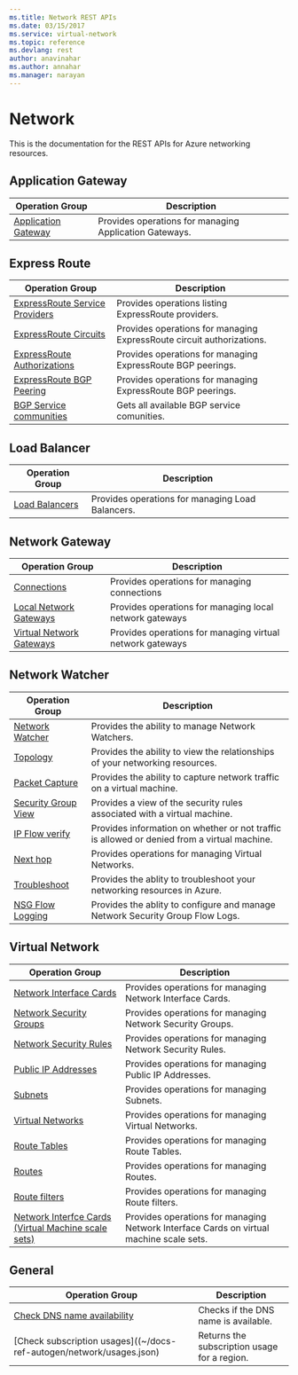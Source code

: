 ```yaml
---
ms.title: Network REST APIs
ms.date: 03/15/2017
ms.service: virtual-network
ms.topic: reference
ms.devlang: rest
author: anavinahar 
ms.author: annahar 
ms.manager: narayan
---
```

# Network

This is the documentation for the REST APIs for Azure networking resources.


## Application Gateway

|Operation Group|Description|
|---|---|
|[Application Gateway](~/docs-ref-autogen/network/applicationgateways.json) |Provides operations for managing Application Gateways.|

## Express Route

|Operation Group|Description|
|---|---|
|[ExpressRoute Service Providers](~/docs-ref-autogen/network/expressrouteserviceproviders.json)    |Provides operations listing ExpressRoute providers.|
|[ExpressRoute Circuits](~/docs-ref-autogen/network/expressroutecircuits.json)   | Provides operations for managing ExpressRoute circuit authorizations.|
|[ExpressRoute Authorizations](~/docs-ref-autogen/network/expressroutecircuitauthorizations.json)  |Provides operations for managing ExpressRoute BGP peerings.|
|[ExpressRoute BGP Peering](~/docs-ref-autogen/network/expressroutecircuitpeerings.json)  |Provides operations for managing ExpressRoute BGP peerings.|
|[BGP Service communities](~/docs-ref-autogen/network/bgpservicecommunities.json)    |Gets all available BGP service comunities.|

## Load Balancer

|Operation Group|Description|
|---|---|
|[Load Balancers](~/docs-ref-autogen/network/loadbalancers.json) |Provides operations for managing Load Balancers.|

## Network Gateway

|Operation Group|Description|
|---|---|
|[Connections](~/docs-ref-autogen/network/virtualnetworkgatewayconnections.json)  |Provides operations for managing connections|
|[Local Network Gateways](~/docs-ref-autogen/network/localnetworkgateways.json) | Provides operations for managing local network gateways|
|[Virtual Network Gateways](~/docs-ref-autogen/network/virtualnetworkgateways.json) |Provides operations for managing virtual network gateways|

## Network Watcher

|Operation Group|Description|
|---|---|
|[Network Watcher](~/docs-ref-autogen/network/networkwatchers.json) |Provides the ability to manage Network Watchers.|
|[Topology](~/docs-ref-autogen/network/networkwatchers.json#NetworkWatchers_GetTopology)   | Provides the ability to view the relationships of your networking resources. |
|[Packet Capture](~/docs-ref-autogen/network/packetcaptures.json)   |Provides the ability to capture network traffic on a virtual machine.| 
|[Security Group View](~/docs-ref-autogen/network/networkwatchers.json#NetworkWatchers_GetVMSecurityRules)   | Provides a view of the security rules associated with a virtual machine.| 
|[IP Flow verify](~/docs-ref-autogen/network/networkwatchers.json#NetworkWatchers_VerifyIPFlow)  |Provides information on whether or not traffic is allowed or denied from a virtual machine.| 
|[Next hop](~/docs-ref-autogen/network/networkwatchers.json#NetworkWatchers_GetNextHop)  |Provides operations for managing Virtual Networks.| 
|[Troubleshoot](~/docs-ref-autogen/network/networkwatchers.json#NetworkWatchers_GetTroubleshooting)   |Provides the ablity to troubleshoot your networking resources in Azure.| 
|[NSG Flow Logging](~/docs-ref-autogen/network/networkwatchers.json#NetworkWatchers_GetFlowLogStatus)   |Provides the ablity to configure and manage Network Security Group Flow Logs.| 

## Virtual Network

|Operation Group|Description|
|---|---|
|[Network Interface Cards](~/docs-ref-autogen/network/networkinterfaces.json) |Provides operations for managing Network Interface Cards.|
|[Network Security Groups](~/docs-ref-autogen/network/networksecuritygroups.json)   | Provides operations for managing Network Security Groups.|
|[Network Security Rules](~/docs-ref-autogen/network/securityrules.json)   |Provides operations for managing Network Security Rules.|
|[Public IP Addresses](~/docs-ref-autogen/network/publicipaddresses.json)   | Provides operations for managing Public IP Addresses.|
|[Subnets](~/docs-ref-autogen/network/subnets.json)  |Provides operations for managing Subnets.|
|[Virtual Networks](~/docs-ref-autogen/network/virtualnetworks.json)  |Provides operations for managing Virtual Networks.|
|[Route Tables](~/docs-ref-autogen/network/routetables.json)   |Provides operations for managing Route Tables.|
|[Routes](~/docs-ref-autogen/network/routes.json)   |Provides operations for managing Routes.|
|[Route filters](~/docs-ref-autogen/network/routefilters.json)   |Provides operations for managing Route filters.|
|[Network Interfce Cards (Virtual Machine scale sets)](~/docs-ref-autogen/network/Network%20Interfaces%20VM%20Scale%20Sets.json)   |Provides operations for managing Network Interface Cards on virtual machine scale sets.|

## General

|Operation Group|Description|
|---|---|
| [Check DNS name availability](~/docs-ref-autogen/network/checkdnsnameavailability.json)       |  Checks if the DNS name is available. |
| [Check subscription usages]((~/docs-ref-autogen/network/usages.json)           |  Returns the subscription usage for a region. |
